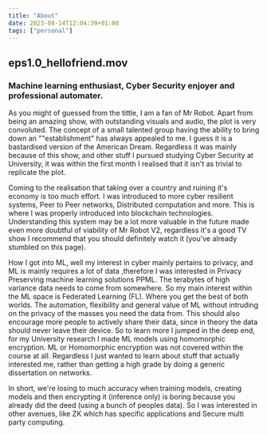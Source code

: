 ```yaml
---
title: "About"
date: 2023-08-14T12:04:39+01:00
tags: ["personal"]
---
```


## eps1.0_hellofriend.mov

### Machine learning enthusiast, Cyber Security enjoyer and professional automater.

As you might of guessed from the tittle, I am a fan of Mr Robot. Apart from being an amazing show, with outstanding visuals and audio, the plot is very convoluted. The concept of a small talented group having the ability to bring down an ""establishment" has always appealed to me. I guess it is a bastardised version of the American Dream. Regardless it was mainly because of this show, and other stuff I pursued studying Cyber Security at University, it was within the first month I realised that it isn't as trivial to replicate the plot.

Coming to the realisation that taking over a country and ruining it's economy is too much effort. I was introduced to more cyber resilient systems, Peer to Peer networks, Distributed computation and more. This is where I was properly introduced into blockchain technologies. Understanding this system may be a lot more valuable in the future made even more doubtful of viability of Mr Robot V2, regardless it's a good TV show I recommend that you should definitely watch it (you've already stumbled on this page).

How I got into ML, well my interest in cyber mainly pertains to privacy, and ML is mainly requires a lot of data ,therefore I was interested in Privacy Preserving machine learning solutions PPML. The terabytes of high variance data needs to come from somewhere. So my main interest within the ML space is Federated Learning (FL). Where you get the best of both worlds. The automation, flexibility and general value of ML without intruding on the privacy of the masses you need the data from. This should also encourage more people to actively share their data, since in theory the data should never leave their device. So to learn more I jumped in the deep end, for my University research I made ML models using homomorphic encryption. ML or Homomorphic encryption was not covered within the course at all. Regardless I just wanted to learn about stuff that actually interested me, rather than getting a high grade by doing a generic dissertation on networks.

In short, we're losing to much accuracy when training models, creating models and then encrypting it (inference only) is boring because you already did the deed (using a bunch of peoples data). So I was interested in other avenues, like ZK which has specific applications and Secure multi party computing.
